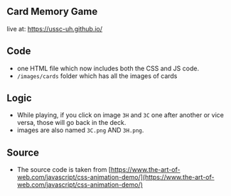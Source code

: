 ## Card Memory Game

live at: https://ussc-uh.github.io/

## Code

- one HTML file which now includes both the CSS and JS code.
- `/images/cards` folder which has all the images of cards

## Logic

- While playing, if you click on image `3H` and `3C` one after another or vice versa, those will go back in the deck.
- images are also named `3C.png` AND `3H.png`.

## Source

- The source code is taken from [https://www.the-art-of-web.com/javascript/css-animation-demo/](https://www.the-art-of-web.com/javascript/css-animation-demo/)


